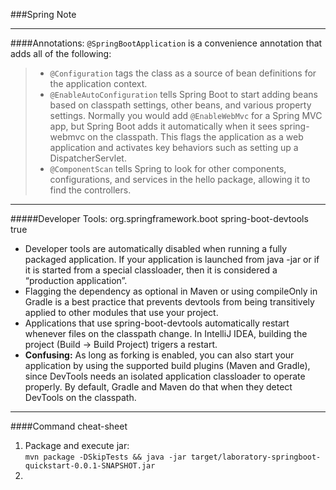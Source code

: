 ###Spring Note

---
####Annotations:
`@SpringBootApplication` is a convenience annotation that adds all of the following:  
>* `@Configuration` tags the class as a source of bean definitions for the application context.  
>* `@EnableAutoConfiguration` tells Spring Boot to start adding beans based on classpath settings, other beans, and various property settings. Normally you would add `@EnableWebMvc` for a Spring MVC app, but Spring Boot adds it automatically when it sees spring-webmvc on the classpath. This flags the application as a web application and activates key behaviors such as setting up a DispatcherServlet.  
>* `@ComponentScan` tells Spring to look for other components, configurations, and services in the hello package, allowing it to find the controllers.  


---
#####Developer Tools:
    <dependencies>
        <dependency>
            <groupId>org.springframework.boot</groupId>
            <artifactId>spring-boot-devtools</artifactId>
            <optional>true</optional>
        </dependency>
    </dependencies>

* Developer tools are automatically disabled when running a fully packaged application. If your
application is launched from java -jar or if it is started from a special classloader, then it is
considered a “production application”. 
* Flagging the dependency as optional in Maven or using compileOnly in Gradle is a best practice that prevents devtools from being transitively applied
to other modules that use your project.
* Applications that use spring-boot-devtools automatically restart whenever files on the classpath change. In IntelliJ IDEA, building the project (Build -> Build Project) trigers a restart.
* **Confusing:** As long as forking is enabled, you can also start your application by using the supported build plugins (Maven and Gradle), since DevTools needs an isolated application classloader to operate properly. By default, Gradle and Maven do that when they detect DevTools on the classpath.
---
####Command cheat-sheet
1. Package and execute jar:  
`mvn package -DSkipTests && java -jar target/laboratory-springboot-quickstart-0.0.1-SNAPSHOT.jar`
2. 





